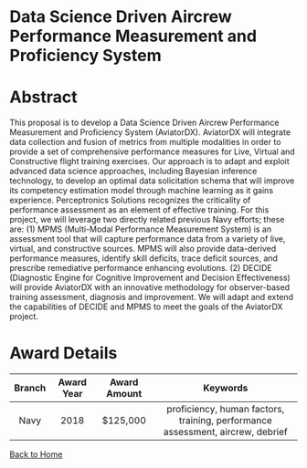 
Data Science Driven Aircrew Performance Measurement and Proficiency System
==========================================================================

# Abstract


This proposal is to develop a Data Science Driven Aircrew Performance Measurement and Proficiency System (AviatorDX). AviatorDX will integrate data collection and fusion of metrics from multiple modalities in order to provide a set of comprehensive performance measures for Live, Virtual and Constructive flight training exercises. Our approach is to adapt and exploit advanced data science approaches, including Bayesian inference technology, to develop an optimal data solicitation schema that will improve its competency estimation model through machine learning as it gains experience. Perceptronics Solutions recognizes the criticality of performance assessment as an element of effective training. For this project, we will leverage two directly related previous Navy efforts; these are: (1) MPMS (Multi-Modal Performance Measurement System) is an assessment tool that will capture performance data from a variety of live, virtual, and constructive sources. MPMS will also provide data-derived performance measures, identify skill deficits, trace deficit sources, and prescribe remediative performance enhancing evolutions. (2) DECIDE (Diagnostic Engine for Cognitive Improvement and Decision Effectiveness) will provide AviatorDX with an innovative methodology for observer-based training assessment, diagnosis and improvement. We will adapt and extend the capabilities of DECIDE and MPMS to meet the goals of the AviatorDX project.  

# Award Details

|Branch|Award Year|Award Amount|Keywords|
| :---: | :---: | :---: | :---: |
|Navy|2018|$125,000|proficiency, human factors, training, performance assessment, aircrew, debrief|
  
  


[Back to Home](https://github.com/chrischow/dod_sbir_awards/Reports/JH/#1969)